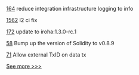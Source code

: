 
[164](https://github.com/hyperledger-labs/fabric-smart-client/pull/164) reduce integration infrastructure logging to info

[1562](https://github.com/hyperledger/iroha/pull/1562) I2 ci fix

[172](https://github.com/hyperledger/iroha-java/pull/172) update to iroha:1.3.0-rc.1

[58](https://github.com/hyperledger-labs/yui-ibc-solidity/pull/58) Bump up the version of Solidity to v0.8.9

[71](https://github.com/hyperledger-labs/orion-sdk-go/pull/71) Allow external TxID on data tx


[See more >>>](https://start-here.hyperledger.org/pull-requests)
